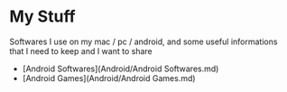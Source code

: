 # My Stuff

<!-- START doctoc -->
<!-- END doctoc -->

Softwares I use on my mac / pc / android, and some useful informations that I need to keep and I want to share

* [Android Softwares](Android/Android Softwares.md)
* [Android Games](Android/Android Games.md)